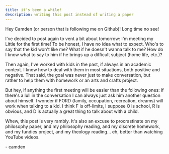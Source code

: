 ```yaml
---
title: it's been a while!
description: writing this post instead of writing a paper
---
```


Hey Camden (or person that is following me on Github)! Long time no see!

I've decided to post again to vent a bit about tomorrow: I'm meeting my Little for the first time! To be honest, I have no idea what to expect. Who's to say that the kid won't like me? What if he doesn't wanna talk to me? How do I know what to say to him if he brings up a difficult subject (home life, etc.)?

Then again, I've worked with kids in the past, if always in an academic context. I know how to deal with them in most situations, both positive and negative. That said, the goal was never just to make conversation, but rather to help them with homework or an arts and crafts project.

But hey, if anything the first meeting will be easier than the following ones: if there's a lull in the conversation I can always just ask him another question about himself. I wonder if FORD (family, occupation, recreation, dreams) will work when talking to a kid. I think F is off-limits, I suppose O is school, R is obvious, and D is actually a great thing to talk about with a child.

Whew, this post is very rambly. It's also an excuse to procrastinate on my philosophy paper, and my philosophy reading, and my discrete homework, and my fundies project, and my theology reading... eh, better than watching YouTube videos.

\- camden